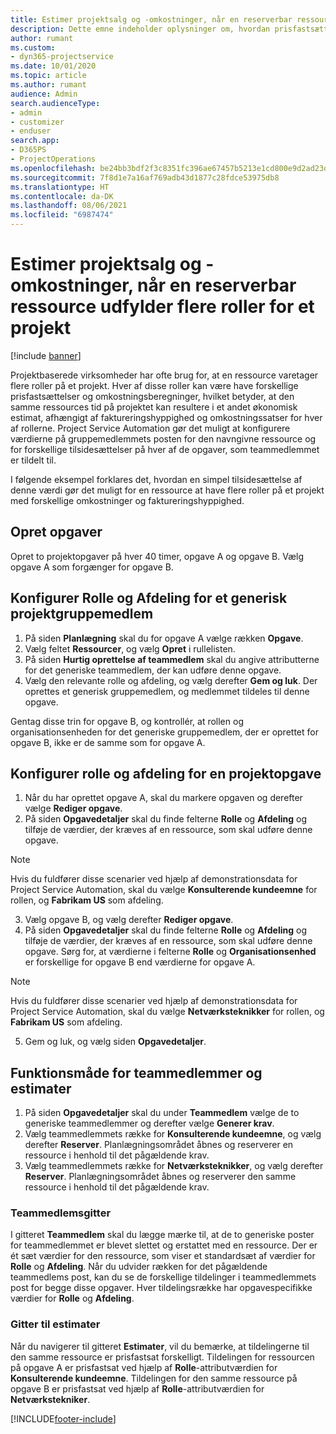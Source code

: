 ```yaml
---
title: Estimer projektsalg og -omkostninger, når en reserverbar ressource udfylder flere roller for et projekt
description: Dette emne indeholder oplysninger om, hvordan prisfastsættelsesdimensioner kan bruges til at understøtte prisfastsættelse og omkostningsfastsættelse for en ressource, der udfylder flere roller i et projekt.
author: rumant
ms.custom:
- dyn365-projectservice
ms.date: 10/01/2020
ms.topic: article
ms.author: rumant
audience: Admin
search.audienceType:
- admin
- customizer
- enduser
search.app:
- D365PS
- ProjectOperations
ms.openlocfilehash: be24bb3bdf2f3c8351fc396ae67457b5213e1cd800e9d2ad23d59d0d038f22b9
ms.sourcegitcommit: 7f8d1e7a16af769adb43d1877c28fdce53975db8
ms.translationtype: HT
ms.contentlocale: da-DK
ms.lasthandoff: 08/06/2021
ms.locfileid: "6987474"
---
```

# <a name="estimate-project-sales-and-costs-when-a-bookable-resource-fills-multiple-roles-for-a-project"></a>Estimer projektsalg og -omkostninger, når en reserverbar ressource udfylder flere roller for et projekt 

[!include [banner](../includes/psa-now-project-operations.md)]

Projektbaserede virksomheder har ofte brug for, at en ressource varetager flere roller på et projekt. Hver af disse roller kan være have forskellige prisfastsættelser og omkostningsberegninger, hvilket betyder, at den samme ressources tid på projektet kan resultere i et andet økonomisk estimat, afhængigt af faktureringshyppighed og omkostningssatser for hver af rollerne. Project Service Automation gør det muligt at konfigurere værdierne på gruppemedlemmets posten for den navngivne ressource og for forskellige tilsidesættelser på hver af de opgaver, som teammedlemmet er tildelt til.

I følgende eksempel forklares det, hvordan en simpel tilsidesættelse af denne værdi gør det muligt for en ressource at have flere roller på et projekt med forskellige omkostninger og faktureringshyppighed.

## <a name="create-tasks"></a>Opret opgaver
Opret to projektopgaver på hver 40 timer, opgave A og opgave B. Vælg opgave A som forgænger for opgave B.

## <a name="set-up-role-and-organization-unit-for-a-generic-project-team-member"></a>Konfigurer Rolle og Afdeling for et generisk projektgruppemedlem

1. På siden **Planlægning** skal du for opgave A vælge rækken **Opgave**. 
2. Vælg feltet **Ressourcer**, og vælg **Opret** i rullelisten.
3. På siden **Hurtig oprettelse af teammedlem** skal du angive attributterne for det generiske teammedlem, der kan udføre denne opgave.
4. Vælg den relevante rolle og afdeling, og vælg derefter **Gem og luk**. Der oprettes et generisk gruppemedlem, og medlemmet tildeles til denne opgave. 

Gentag disse trin for opgave B, og kontrollér, at rollen og organisationsenheden for det generiske gruppemedlem, der er oprettet for opgave B, ikke er de samme som for opgave A. 

## <a name="set-up-role-and-organization-unit-for-a-project-task"></a>Konfigurer rolle og afdeling for en projektopgave

1. Når du har oprettet opgave A, skal du markere opgaven og derefter vælge **Rediger opgave**.
2. På siden **Opgavedetaljer** skal du finde felterne **Rolle** og **Afdeling** og tilføje de værdier, der kræves af en ressource, som skal udføre denne opgave. 

  > [!NOTE]
  > Hvis du fuldfører disse scenarier ved hjælp af demonstrationsdata for Project Service Automation, skal du vælge **Konsulterende kundeemne** for rollen, og **Fabrikam US** som afdeling.

3. Vælg opgave B, og vælg derefter **Rediger opgave**.
4. På siden **Opgavedetaljer** skal du finde felterne **Rolle** og **Afdeling** og tilføje de værdier, der kræves af en ressource, som skal udføre denne opgave. Sørg for, at værdierne i felterne **Rolle** og **Organisationsenhed** er forskellige for opgave B end værdierne for opgave A. 

  > [!NOTE]
  > Hvis du fuldfører disse scenarier ved hjælp af demonstrationsdata for Project Service Automation, skal du vælge **Netværksteknikker** for rollen, og **Fabrikam US** som afdeling.

5. Gem og luk, og vælg siden **Opgavedetaljer**. 

## <a name="team-member-and-estimates-behavior"></a>Funktionsmåde for teammedlemmer og estimater 

1. På siden **Opgavedetaljer** skal du under **Teammedlem** vælge de to generiske teammedlemmer og derefter vælge **Generer krav**. 
2. Vælg teammedlemmets række for **Konsulterende kundeemne**, og vælg derefter **Reserver**. Planlægningsområdet åbnes og reserverer en ressource i henhold til det pågældende krav.
3. Vælg teammedlemmets række for **Netværksteknikker**, og vælg derefter **Reserver**. Planlægningsområdet åbnes og reserverer den samme ressource i henhold til det pågældende krav.

### <a name="team-member-grid"></a>Teammedlemsgitter 
I gitteret **Teammedlem** skal du lægge mærke til, at de to generiske poster for teammedlemmet er blevet slettet og erstattet med en ressource. Der er ét sæt værdier for den ressource, som viser et standardsæt af værdier for **Rolle** og **Afdeling**.
Når du udvider rækken for det pågældende teammedlems post, kan du se de forskellige tildelinger i teammedlemmets post for begge disse opgaver. Hver tildelingsrække har opgavespecifikke værdier for **Rolle** og **Afdeling**. 

### <a name="estimates-grid"></a>Gitter til estimater 
Når du navigerer til gitteret **Estimater**, vil du bemærke, at tildelingerne til den samme ressource er prisfastsat forskelligt.
Tildelingen for ressourcen på opgave A er prisfastsat ved hjælp af **Rolle**-attributværdien for **Konsulterende kundeemne**. Tildelingen for den samme ressource på opgave B er prisfastsat ved hjælp af **Rolle**-attributværdien for **Netværkstekniker**.



[!INCLUDE[footer-include](../includes/footer-banner.md)]